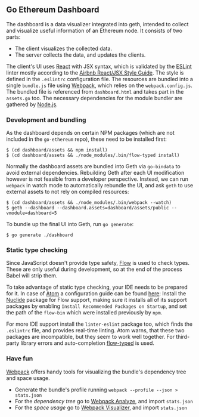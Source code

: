 ## Go Ethereum Dashboard

The dashboard is a data visualizer integrated into geth, intended to collect and visualize useful information of an Ethereum node. It consists of two parts:

* The client visualizes the collected data.
* The server collects the data, and updates the clients.

The client's UI uses [React][React] with JSX syntax, which is validated by the [ESLint][ESLint] linter mostly according to the [Airbnb React/JSX Style Guide][Airbnb]. The style is defined in the `.eslintrc` configuration file. The resources are bundled into a single `bundle.js` file using [Webpack][Webpack], which relies on the `webpack.config.js`. The bundled file is referenced from `dashboard.html` and takes part in the `assets.go` too. The necessary dependencies for the module bundler are gathered by [Node.js][Node.js].

### Development and bundling

As the dashboard depends on certain NPM packages (which are not included in the `go-ethereum` repo), these need to be installed first:

```
$ (cd dashboard/assets && npm install)
$ (cd dashboard/assets && ./node_modules/.bin/flow-typed install)
```

Normally the dashboard assets are bundled into Geth via `go-bindata` to avoid external dependencies. Rebuilding Geth after each UI modification however is not feasible from a developer perspective. Instead, we can run `webpack` in watch mode to automatically rebundle the UI, and ask `geth` to use external assets to not rely on compiled resources:

```
$ (cd dashboard/assets && ./node_modules/.bin/webpack --watch)
$ geth --dashboard --dashboard.assets=dashboard/assets/public --vmodule=dashboard=5
```

To bundle up the final UI into Geth, run `go generate`:

```
$ go generate ./dashboard
```

### Static type checking

Since JavaScript doesn't provide type safety, [Flow][Flow] is used to check types. These are only useful during development, so at the end of the process Babel will strip them.

To take advantage of static type checking, your IDE needs to be prepared for it. In case of [Atom][Atom] a configuration guide can be found [here][Atom config]: Install the [Nuclide][Nuclide] package for Flow support, making sure it installs all of its support packages by enabling `Install Recommended Packages on Startup`, and set the path of the `flow-bin` which were installed previously by `npm`.

For more IDE support install the `linter-eslint` package too, which finds the `.eslintrc` file, and provides real-time linting. Atom warns, that these two packages are incompatible, but they seem to work well together. For third-party library errors and auto-completion [flow-typed][flow-typed] is used.

### Have fun

[Webpack][Webpack] offers handy tools for visualizing the bundle's dependency tree and space usage.

* Generate the bundle's profile running `webpack --profile --json > stats.json`
* For the _dependency tree_ go to [Webpack Analyze][WA], and import `stats.json`
* For the _space usage_ go to [Webpack Visualizer][WV], and import `stats.json`

[React]: https://reactjs.org/
[ESLint]: https://eslint.org/
[Airbnb]: https://github.com/airbnb/javascript/tree/master/react
[Webpack]: https://webpack.github.io/
[WA]: http://webpack.github.io/analyse/
[WV]: http://chrisbateman.github.io/webpack-visualizer/
[Node.js]: https://nodejs.org/en/
[Flow]: https://flow.org/
[Atom]: https://atom.io/
[Atom config]: https://medium.com/@fastphrase/integrating-flow-into-a-react-project-fbbc2f130eed
[Nuclide]: https://nuclide.io/docs/quick-start/getting-started/
[flow-typed]: https://github.com/flowtype/flow-typed

